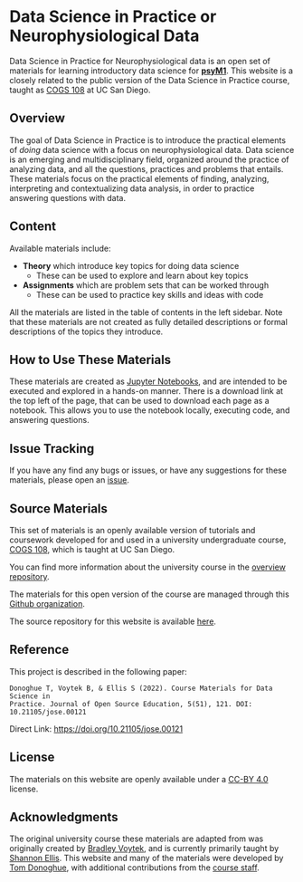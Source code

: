 # Data Science in Practice or Neurophysiological Data

Data Science in Practice for Neurophysiological data is an open set of materials for learning introductory data science for [**psyM1**](https://www.studium.uni-kiel.de/de/studienangebot/studienfaecher/psychologie-ma).
This website is a closely related to the public version of the Data Science in Practice course, taught as [COGS 108](https://github.com/COGS108/) at UC San Diego.

## Overview

The goal of Data Science in Practice is to introduce the practical elements of _doing_ data science with a focus on neurophysiological data.
Data science is an emerging and multidisciplinary field, organized around the practice of analyzing data, and all the questions, practices and problems that entails.
These materials focus on the practical elements of finding, analyzing, interpreting and contextualizing data analysis, in order to practice answering questions with data.


## Content

Available materials include:

- **Theory** which introduce key topics for doing data science
    - These can be used to explore and learn about key topics
- **Assignments** which are problem sets that can be worked through
    - These can be used to practice key skills and ideas with code

All the materials are listed in the table of contents in the left sidebar.
Note that these materials are not created as fully detailed descriptions or formal descriptions of the topics they introduce.

## How to Use These Materials

These materials are created as [Jupyter Notebooks](https://jupyter.org), and are intended to be executed and explored in a hands-on manner.
There is a download link at the top left of the page, that can be used to download each page as a notebook. This allows you to use the notebook locally, executing code, and answering questions.

## Issue Tracking

If you have any find any bugs or issues, or have any suggestions for these materials, please open an
[issue](https://github.com/DataScienceInPractice/Site/issues).

## Source Materials

This set of materials is an openly available version of tutorials and coursework developed for and 
used in a university undergraduate course,
[COGS 108](https://github.com/COGS108/),
which is taught at UC San Diego.

You can find more information about the university course in the
[overview repository](https://github.com/COGS108/Overview/).

The materials for this open version of the course are managed through this
[Github organization](https://github.com/DataScienceInPractice/). 

The source repository for this website is available [here](https://github.com/DataScienceInPractice/Site).

## Reference

This project is described in the following paper:

    Donoghue T, Voytek B, & Ellis S (2022). Course Materials for Data Science in 
    Practice. Journal of Open Source Education, 5(51), 121. DOI: 10.21105/jose.00121

Direct Link: https://doi.org/10.21105/jose.00121

## License

The materials on this website are openly available under a
[CC-BY 4.0](https://creativecommons.org/licenses/by/4.0/) license.

## Acknowledgments

The original university course these materials are adapted from was originally created by
[Bradley Voytek](https://voyteklab.com/), and is currently primarily taught by
[Shannon Ellis](http://www.shanellis.com/).
This website and many of the materials were developed by
[Tom Donoghue](https://tomdonoghue.github.io/), with additional contributions from the
[course staff](https://github.com/COGS108/Overview/blob/master/CONTRIBUTORS.md).
